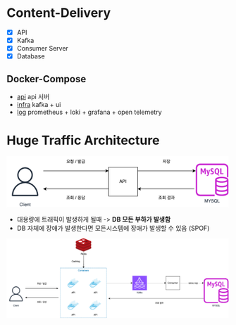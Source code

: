 # Content-Delivery

- [x] API
- [x] Kafka
- [x] Consumer Server
- [x] Database

## Docker-Compose

- [api](./docker-compose.yml) api 서버
- [infra](./docker-compose.kafka.yml) kafka + ui
- [log](./docker-compose.log.yml) prometheus + loki + grafana + open telemetry

# Huge Traffic Architecture

![asis](./public/asis.png)

- 대용량에 트래픽이 발생하게 될때 -> <b>DB 모든 부하가 발생함</b>
- DB 자체에 장애가 발생한다면 모든시스템에 장애가 발생할 수 있음 (SPOF)

![tobe](./public/tobe.png)
